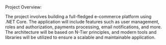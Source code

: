 Project Overview: 

The project involves building a full-fledged e-commerce platform using .NET Core. The application will include features such as user management, roles and authorization, payments processing, email notifications, and more. The architecture will be based on N-Tier principles, and modern tools and libraries will be utilized to ensure a scalable and maintainable application. 
